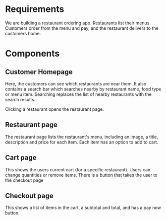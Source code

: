 # Requirements

We are building a restaurant ordering app. Restaurants list their menus. Customers order from the menu and pay, and the restaurant delivers to the customers home.

# Components

## Customer Homepage
Here, the customers can see which restaurants are near them. It also contains a search bar which searches nearby by restaurant name, food type or menu item. Searching replaces the list of nearby restaurants with the search results.

Clicking a restaurant opens the restaurant page.

## Restaurant page
The restaurant page lists the restaurant's menu, including an image, a title, description and price for each item. Each item has an option to add to cart.

## Cart page
This shows the users current cart (for a specific restaurant). Users can change quantities or remove items. There is a button that takes the user to the checkout page

## Checkout page
This shows a list of items in the cart, a subtotal and total, and has a pay now button.

